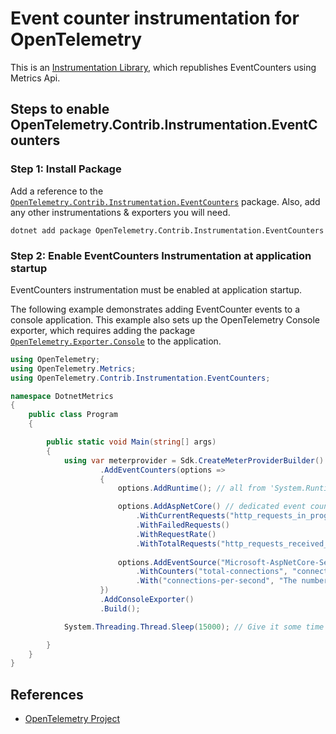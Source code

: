 # Event counter instrumentation for OpenTelemetry

This is an
[Instrumentation Library](https://github.com/open-telemetry/opentelemetry-specification/blob/main/specification/glossary.md#instrumentation-library),
which republishes EventCounters using Metrics Api. 

## Steps to enable OpenTelemetry.Contrib.Instrumentation.EventCounters

### Step 1: Install Package

Add a reference to the
[`OpenTelemetry.Contrib.Instrumentation.EventCounters`](https://www.nuget.org/packages/OpenTelemetry.Contrib.Instrumentation.EventCounters)
package. Also, add any other instrumentations & exporters you will need.

```shell
dotnet add package OpenTelemetry.Contrib.Instrumentation.EventCounters
```

### Step 2: Enable EventCounters Instrumentation at application startup

EventCounters instrumentation must be enabled at application startup.

The following example demonstrates adding EventCounter events to a
console application. This example also sets up the OpenTelemetry Console
exporter, which requires adding the package
[`OpenTelemetry.Exporter.Console`](https://www.nuget.org/packages/OpenTelemetry.Exporter.Console)
to the application.

```csharp
using OpenTelemetry;
using OpenTelemetry.Metrics;
using OpenTelemetry.Contrib.Instrumentation.EventCounters;

namespace DotnetMetrics
{
    public class Program
    {

        public static void Main(string[] args)
        {
            using var meterprovider = Sdk.CreateMeterProviderBuilder()
                    .AddEventCounters(options =>
                    {
                        options.AddRuntime(); // all from 'System.Runtime'

                        options.AddAspNetCore() // dedicated event counters with optional mapped metric name
                            .WithCurrentRequests("http_requests_in_progress")
                            .WithFailedRequests()
                            .WithRequestRate()
                            .WithTotalRequests("http_requests_received_total");
                        
                        options.AddEventSource("Microsoft-AspNetCore-Server-Kestrel") // add any other event counter
                            .WithCounters("total-connections", "connections-per-second")
                            .With("connections-per-second", "The number of connections per update interval to the web server", MetricType.LongSum);
                    })
                    .AddConsoleExporter()
                    .Build();

            System.Threading.Thread.Sleep(15000); // Give it some time to record metrics

        }
    }
}
```

## References

* [OpenTelemetry Project](https://opentelemetry.io/)
